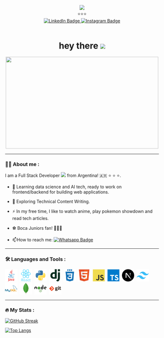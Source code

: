<div id="header" align="center">
  
  <img src="https://i.giphy.com/media/v1.Y2lkPTc5MGI3NjExdGZhaHZ0MDJsYXNlMWp4em14NG1mcnQyYTE0OGZhM3RzbndxcW02ZCZlcD12MV9pbnRlcm5hbF9naWZfYnlfaWQmY3Q9cw/3esL6MEpYoHkjl9eRp/giphy.gif" width="100"/>
  <div>
    ⭐⭐⭐
  </div>
  <div id="badges">
  <a href="https://www.linkedin.com/in/gustavo-quiroga-772313200/">
    <img src="https://img.shields.io/badge/LinkedIn-blue?style=for-the-badge&logo=linkedin&logoColor=white" alt="LinkedIn Badge"/>
  </a>
  <a href="https://www.instagram.com/cc.aguccho/">
    <img src="https://img.shields.io/badge/Instagram-E4405F?style=for-the-badge&logo=instagram&logoColor=white" alt="Instagram Badge"/>
  </a>
  
</div>
<img src="https://komarev.com/ghpvc/?username=guccho6w9&style=flat-square&color=blue" alt=""/>
<h1>
  hey there
  <img src="https://media.giphy.com/media/hvRJCLFzcasrR4ia7z/giphy.gif" width="30px"/>
</h1>
</div>

<div align="center">
  <img src="https://i.pinimg.com/originals/f7/b1/7c/f7b17c85d3a7e816f7bacfe6aca03bcc.gif" width="500" height="300"/>
</div>

---

### :technologist: About me :
I am a Full Stack Developer <img src="https://media.giphy.com/media/WUlplcMpOCEmTGBtBW/giphy.gif" width="30"> from Argentina! :argentina: :star: :star: :star:.

- :telescope: Learning data science and AI tech, ready to work on frontend/backend for building web applications.

- :seedling: Exploring Technical Content Writing.

- :zap: In my free time, I like to watch anime, play pokemon showdown and read tech articles.
- :soccer: Boca Juniors fan! :blue_heart::yellow_heart::blue_heart:

- :mailbox:How to reach me: [![Whatsapp Badge](https://img.shields.io/badge/WhatsApp-25D366?logo=whatsapp&logoColor=fff&style=flat)](https://api.whatsapp.com/send/?phone=%2B543856178160&text&type=phone_number&app_absent=0)

---

### :hammer_and_wrench: Languages and Tools :
<div>
  <img src="https://github.com/devicons/devicon/blob/master/icons/java/java-original-wordmark.svg" title="Java" alt="Java" width="40" height="40"/>&nbsp;
  <img src="https://github.com/devicons/devicon/blob/master/icons/react/react-original-wordmark.svg" title="React" alt="React" width="40" height="40"/>&nbsp;
  <img src="https://github.com/devicons/devicon/blob/master/icons/python/python-original.svg" title="Python" alt="Python" width="40" height="40"/>&nbsp;
  <img src="https://github.com/devicons/devicon/blob/master/icons/django/django-plain.svg" title="Django" alt="Django " width="40" height="40"/>&nbsp;
  <img src="https://github.com/devicons/devicon/blob/master/icons/css3/css3-plain-wordmark.svg"  title="CSS3" alt="CSS" width="40" height="40"/>&nbsp;
  <img src="https://github.com/devicons/devicon/blob/master/icons/html5/html5-original.svg" title="HTML5" alt="HTML" width="40" height="40"/>&nbsp;
  <img src="https://github.com/devicons/devicon/blob/master/icons/javascript/javascript-original.svg" title="JavaScript" alt="JavaScript" width="40" height="40"/>&nbsp;
  <img src="https://github.com/devicons/devicon/blob/master/icons/typescript/typescript-original.svg" title="TypeScript" alt="TypeScript" width="40" height="40"/>&nbsp;
  <img src="https://github.com/devicons/devicon/blob/master/icons/nextjs/nextjs-original.svg" title="Nextjs" alt="Nextjs" width="40" height="40"/>&nbsp;
  <img src="https://github.com/devicons/devicon/blob/master/icons/tailwindcss/tailwindcss-original.svg" title="Tailwind"  alt="Tailwind" width="40" height="40"/>&nbsp;
  <img src="https://github.com/devicons/devicon/blob/master/icons/mysql/mysql-original-wordmark.svg" title="MySQL"  alt="MySQL" width="40" height="40"/>&nbsp;
  <img src="https://github.com/devicons/devicon/blob/master/icons/mongodb/mongodb-original.svg" title="Mongo"  alt="Mongo" width="40" height="40"/>&nbsp;
  <img src="https://github.com/devicons/devicon/blob/master/icons/nodejs/nodejs-original-wordmark.svg" title="NodeJS" alt="NodeJS" width="40" height="40"/>&nbsp;
  <img src="https://github.com/devicons/devicon/blob/master/icons/git/git-original-wordmark.svg" title="Git" **alt="Git" width="40" height="40"/>
</div>


---

### :fire: My Stats : 
[![GitHub Streak](http://github-readme-streak-stats.herokuapp.com?user=guccho6w9&theme=dark&background=000000)](https://git.io/streak-stats)

[![Top Langs](https://github-readme-stats.vercel.app/api/top-langs/?username=guccho6w9&layout=compact&theme=vision-friendly-dark)](https://github.com/anuraghazra/github-readme-stats)
<!--
**guccho6w9/guccho6w9** is a ✨ _special_ ✨ repository because its `README.md` (this file) appears on your GitHub profile.

Here are some ideas to get you started:

- 🔭 I’m currently working on ...
- 🌱 I’m currently learning ...
- 👯 I’m looking to collaborate on ...
- 🤔 I’m looking for help with ...
- 💬 Ask me about ...
- 📫 How to reach me: ...
- 😄 Pronouns: ...
- ⚡ Fun fact: ...
-->
